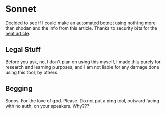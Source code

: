 # Sonnet

Decided to see if I could make an automated botnet using nothing more than shodan and the info from this article. Thanks to security bits for the [neat article](https://security-bits.de/posts/2018/11/11/exposed_sonos_interface.html).

## Legal Stuff

Before you ask, no, I don't plan on using this myself, I made this purely for research and learning purposes, and I am not liable for any damage done using this tool, by others. 

## Begging

Sonos. For the love of god. Please. Do not put a ping tool, outward facing with no auth, on your speakers. Why???
